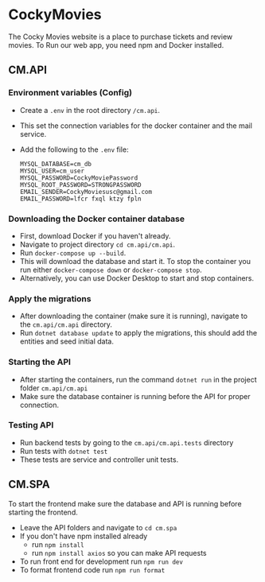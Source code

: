 # CockyMovies
The Cocky Movies website is a place to purchase tickets and review movies. To Run our web app, you need npm and Docker installed.
## CM.API

### Environment variables (Config)
- Create a `.env` in the root directory `/cm.api`.
- This set the connection variables for the docker container and the mail service.
- Add the following to the `.env` file:<br>

      MYSQL_DATABASE=cm_db
      MYSQL_USER=cm_user
      MYSQL_PASSWORD=CockyMoviePassword
      MYSQL_ROOT_PASSWORD=STRONGPASSWORD
      EMAIL_SENDER=CockyMoviesusc@gmail.com
      EMAIL_PASSWORD=lfcr fxql ktzy fpln

### Downloading the Docker container database
- First, download Docker if you haven't already.
 - Navigate to project directory `cd cm.api/cm.api`.
 - Run `docker-compose up --build`.
 - This will download the database and start it. To stop the container you run either `docker-compose down` or `docker-compose stop`.
 - Alternatively, you can use Docker Desktop to start and stop containers.

 ### Apply the migrations
- After downloading the container (make sure it is running), navigate to the `cm.api/cm.api` directory.
-  Run `dotnet database update` to apply the migrations, this should add the entities and seed initial data.

 ### Starting the API
 - After starting the containers, run the command `dotnet run` in the project folder `cm.api/cm.api`
 - Make sure the database container is running before the API for proper connection.

 ### Testing API
 - Run backend tests by going to the `cm.api/cm.api.tests` directory
 - Run tests with `dotnet test` 
 - These tests are service and controller unit tests.

## CM.SPA
To start the frontend make sure the database and API is running before starting the frontend.
- Leave the API folders and navigate to `cd cm.spa`
- If you don't have npm installed already
    - run `npm install`
    - run `npm install axios` so you can make API requests
- To run front end for development run `npm run dev`
- To format frontend code run `npm run format`
